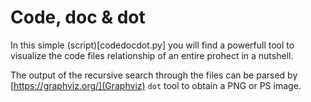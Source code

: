 # Code, doc & dot

In this simple (script)[codedocdot.py] you will find a powerfull tool to visualize the code files relationship of an entire prohect in a nutshell.

The output of the recursive search through the files can be parsed by [https://graphviz.org/](Graphviz) ```dot``` tool to obtain a PNG or PS image.
